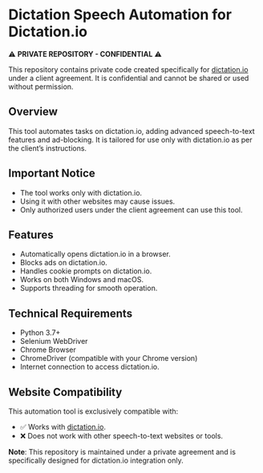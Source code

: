 # Dictation Speech Automation for Dictation.io

⚠️ **PRIVATE REPOSITORY - CONFIDENTIAL** ⚠️

This repository contains private code created specifically for [dictation.io](https://dictation.io) under a client agreement. It is confidential and cannot be shared or used without permission.

## Overview

This tool automates tasks on dictation.io, adding advanced speech-to-text features and ad-blocking. It is tailored for use only with dictation.io as per the client’s instructions.

## Important Notice

- The tool works only with dictation.io.
- Using it with other websites may cause issues.
- Only authorized users under the client agreement can use this tool.

## Features

- Automatically opens dictation.io in a browser.
- Blocks ads on dictation.io.
- Handles cookie prompts on dictation.io.
- Works on both Windows and macOS.
- Supports threading for smooth operation.

## Technical Requirements

- Python 3.7+
- Selenium WebDriver
- Chrome Browser
- ChromeDriver (compatible with your Chrome version)
- Internet connection to access dictation.io.

## Website Compatibility

This automation tool is exclusively compatible with:
- ✅ Works with [dictation.io](https://dictation.io).
- ❌ Does not work with other speech-to-text websites or tools.

**Note**: This repository is maintained under a private agreement and is specifically designed for dictation.io integration only.
